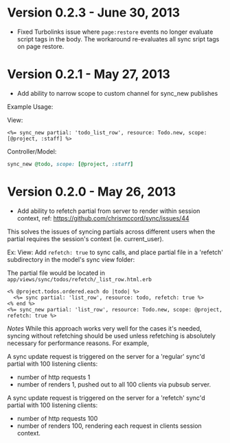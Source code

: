 # Version 0.2.3 - June 30, 2013

- Fixed Turbolinks issue where `page:restore` events no longer evaluate script tags in the body. The workaround re-evaluates all sync sript tags on page restore.

# Version 0.2.1 - May 27, 2013

 - Add ability to narrow scope to custom channel for sync_new publishes

Example Usage:

View:
```erb
<%= sync_new partial: 'todo_list_row', resource: Todo.new, scope: [@project, :staff] %>
```

Controller/Model:
```ruby
sync_new @todo, scope: [@project, :staff]
```


# Version 0.2.0 - May 26, 2013

 - Add ability to refetch partial from server to render within session context, ref: https://github.com/chrismccord/sync/issues/44

This solves the issues of syncing partials across different users when the partial requires the session's context (ie. current_user). 

Ex:
    View: Add `refetch: true` to sync calls, and place partial file in a 'refetch'
    subdirectory in the model's sync view folder:

The partial file would be located in `app/views/sync/todos/refetch/_list_row.html.erb`
```erb
<% @project.todos.ordered.each do |todo| %>
  <%= sync partial: 'list_row', resource: todo, refetch: true %>
<% end %>
<%= sync_new partial: 'list_row', resource: Todo.new, scope: @project, refetch: true %>
```

*Notes*
While this approach works very well for the cases it's needed, syncing without refetching should be used unless refetching is absolutely necessary for performance reasons. For example, 

A sync update request is triggered on the server for a 'regular' sync'd partial with 100 listening clients:
- number of http requests 1
- number of renders 1, pushed out to all 100 clients via pubsub server.


A sync update request is triggered on the server for a 'refetch' sync'd partial with 100 listening clients:
- number of http requests 100
- number of renders 100, rendering each request in clients session context.
